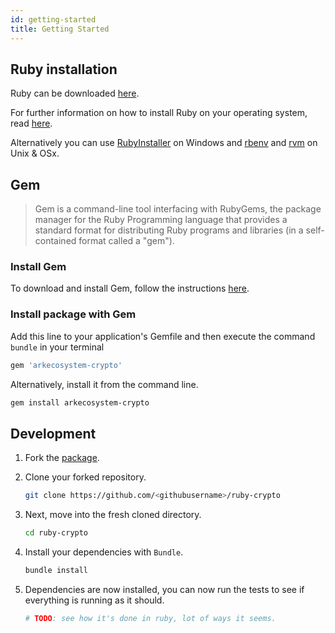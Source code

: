 ```yaml
---
id: getting-started
title: Getting Started
---
```

## Ruby installation

Ruby can be downloaded [here](https://www.ruby-lang.org/en/downloads/).

For further information on how to install Ruby on your operating system, read [here](https://www.ruby-lang.org/en/documentation/installation/).

Alternatively you can use [RubyInstaller](https://rubyinstaller.org/) on Windows and [rbenv](https://github.com/rbenv/rbenv) and [rvm](https://rvm.io/) on Unix & OSx.

## Gem

> Gem is a command-line tool interfacing with RubyGems, the package manager for the Ruby Programming language that provides a standard format for distributing Ruby programs and libraries (in a self-contained format called a "gem").

### Install Gem

To download and install Gem, follow the instructions [here](https://rubygems.org/pages/download).

### Install package with Gem

Add this line to your application's Gemfile and then execute the command `bundle` in your terminal

```bash
gem 'arkecosystem-crypto'
```

Alternatively, install it from the command line.

```bash
gem install arkecosystem-crypto
```

## Development

1. Fork the [package](https://github.com/ARKEcosystem/ruby-crypto).

2. Clone your forked repository.

   ```bash
   git clone https://github.com/<githubusername>/ruby-crypto
   ```

3. Next, move into the fresh cloned directory.

   ```bash
   cd ruby-crypto
   ```

4. Install your dependencies with `Bundle`.
    ```bash
    bundle install
    ```
    
5. Dependencies are now installed, you can now run the tests to see if everything is running as it should.

   ```bash
   # TODO: see how it's done in ruby, lot of ways it seems.
   ```